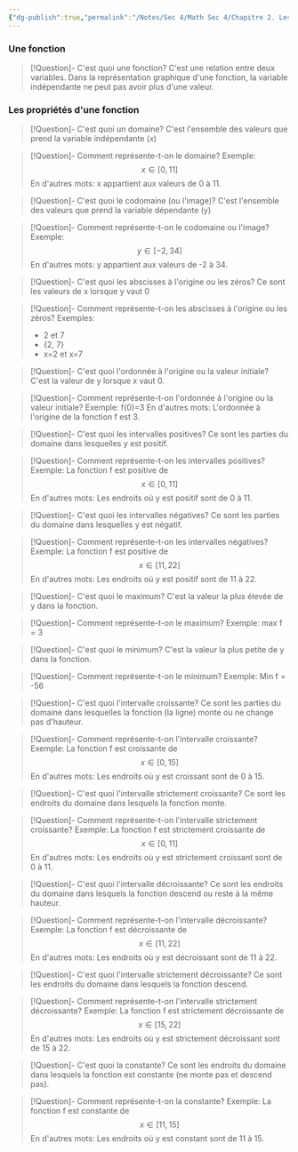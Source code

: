 ```yaml
---
{"dg-publish":true,"permalink":"/Notes/Sec 4/Math Sec 4/Chapitre 2. Les fonctions/1. Savoirs en rappel/"}
---
```



### Une fonction

>[!Question]- C'est quoi une fonction?
>C'est une relation entre deux variables. Dans la représentation graphique d'une fonction, la variable indépendante ne peut pas avoir plus d'une valeur.

### Les propriétés d'une fonction

>[!Question]- C'est quoi un domaine?
>C'est l'ensemble des valeurs que prend la variable indépendante ($x$)

>[!Question]- Comment représente-t-on le domaine?
>Exemple: 
>$$x \in [0,11]$$
>En d'autres mots: x appartient aux valeurs de 0 à 11.

>[!Question]- C'est quoi le codomaine (ou l'image)?
>C'est l'ensemble des valeurs que prend la variable dépendante (y)

>[!Question]- Comment représente-t-on le codomaine ou l'image?
>Exemple: 
>$$y \in [-2,34]$$
>En d'autres mots: y appartient aux valeurs de -2 à 34.

>[!Question]- C'est quoi les abscisses à l'origine ou les zéros?
>Ce sont les valeurs de x lorsque y vaut 0

>[!Question]- Comment représente-t-on les abscisses à l'origine ou les zéros?
>Exemples: 
>- 2 et 7
>- {2, 7}
>- x=2 et x=7

>[!Question]- C'est quoi l'ordonnée à l'origine ou la valeur initiale?
>C'est la valeur de y lorsque x vaut 0.

>[!Question]- Comment représente-t-on l'ordonnée à l'origine ou la valeur initiale?
>Exemple:
>f(0)=3
>En d'autres mots: L'ordonnée à l'origine de la fonction f est 3.

>[!Question]- C'est quoi les intervalles positives?
>Ce sont les parties du domaine dans lesquelles y est positif.

>[!Question]- Comment représente-t-on les intervalles positives?
>Exemple: 
>La fonction f est positive de $$x \in [0,11]$$
>En d'autres mots: Les endroits où y est positif sont de 0 à 11.

>[!Question]- C'est quoi les intervalles négatives?
>Ce sont les parties du domaine dans lesquelles y est négatif.

>[!Question]- Comment représente-t-on les intervalles négatives?
>Exemple: 
>La fonction f est positive de $$x \in [11,22]$$
>En d'autres mots: Les endroits où y est positif sont de 11 à 22.

>[!Question]- C'est quoi le maximum?
>C'est la valeur la plus élevée de y dans la fonction.

>[!Question]- Comment représente-t-on le maximum?
>Exemple: max f = 3

>[!Question]- C'est quoi le minimum?
>C'est la valeur la plus petite de y dans la fonction.

>[!Question]- Comment représente-t-on le minimum?
>Exemple: Min f = -56

>[!Question]- C'est quoi l'intervalle croissante?
>Ce sont les parties du domaine dans lesquelles la fonction (la ligne) monte ou ne change pas d'hauteur.

>[!Question]- Comment représente-t-on l'intervalle croissante?
>Exemple: 
>La fonction f est croissante de $$x \in [0,15]$$
>En d'autres mots: Les endroits où y est croissant sont de 0 à 15.

>[!Question]- C'est quoi l'intervalle strictement croissante?
>Ce sont les endroits du domaine dans lesquels la fonction monte.

>[!Question]- Comment représente-t-on l'intervalle strictement croissante?
>Exemple: 
>La fonction f est strictement croissante de $$x \in [0,11]$$
>En d'autres mots: Les endroits où y est strictement croissant sont de 0 à 11.

>[!Question]- C'est quoi l'intervalle décroissante?
>Ce sont les endroits du domaine dans lesquels la fonction descend ou reste à la même hauteur.

>[!Question]- Comment représente-t-on l'intervalle décroissante?
>Exemple: 
>La fonction f est décroissante de $$x \in [11,22]$$
>En d'autres mots: Les endroits où y est décroissant sont de 11 à 22.

>[!Question]- C'est quoi l'intervalle strictement décroissante?
>Ce sont les endroits du domaine dans lesquels la fonction descend.

>[!Question]- Comment représente-t-on l'intervalle strictement décroissante?
>Exemple: 
>La fonction f est strictement décroissante de $$x \in [15,22]$$
>En d'autres mots: Les endroits où y est strictement décroissant sont de 15 à 22.

>[!Question]- C'est quoi la constante?
>Ce sont les endroits du domaine dans lesquels la fonction est constante (ne monte pas et descend pas).

>[!Question]- Comment représente-t-on la constante?
>Exemple: 
>La fonction f est constante de $$x \in [11,15]$$
>En d'autres mots: Les endroits où y est constant sont de 11 à 15.
